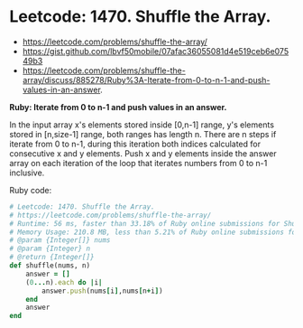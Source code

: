 # Leetcode: 1470. Shuffle the Array.

- https://leetcode.com/problems/shuffle-the-array/
- https://gist.github.com/lbvf50mobile/07afac36055081d4e519ceb6e07549b3
- https://leetcode.com/problems/shuffle-the-array/discuss/885278/Ruby%3A-Iterate-from-0-to-n-1-and-push-values-in-an-answer.

**Ruby: Iterate from 0 to n-1 and push values in an answer.**

In the input array x's elements stored inside [0,n-1] range, y's elements stored in [n,size-1] range, both ranges has length n. There are n steps if iterate from 0 to n-1, during this iteration both indices calculated for consecutive x and y elements. Push x and y elements inside the answer array on each iteration of the loop that iterates numbers from 0 to n-1 inclusive.


Ruby code:
```Ruby
# Leetcode: 1470. Shuffle the Array.
# https://leetcode.com/problems/shuffle-the-array/
# Runtime: 56 ms, faster than 33.18% of Ruby online submissions for Shuffle the Array.
# Memory Usage: 210.8 MB, less than 5.21% of Ruby online submissions for Shuffle the Array.
# @param {Integer[]} nums
# @param {Integer} n
# @return {Integer[]}
def shuffle(nums, n)
    answer = []
    (0...n).each do |i|
        answer.push(nums[i],nums[n+i])
    end
    answer    
end
```
